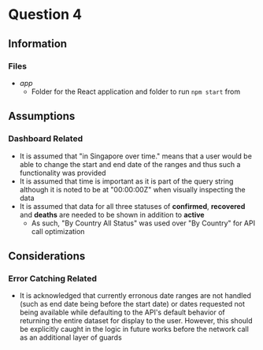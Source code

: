 # Question 4
## Information
### Files
- _app_
  - Folder for the React application and folder to run `npm start` from
## Assumptions
### Dashboard Related
- It is assumed that "in Singapore over time." means that a user would be able to change the start and end date of the ranges and thus such a functionality was provided
- It is assumed that time is important as it is part of the query string although it is noted to be at "00:00:00Z" when visually inspecting the data
- It is assumed that data for all three statuses of **confirmed**, **recovered** and **deaths** are needed to be shown in addition to **active**
  - As such, "By Country All Status" was used over "By Country" for API call optimization
## Considerations
### Error Catching Related
- It is acknowledged that currently erronous date ranges are not handled (such as end date being before the start date) or dates requested not being available while defaulting to the API's default behavior of returning the entire dataset for display to the user. However, this should be explicitly caught in the logic in future works before the network call as an additional layer of guards